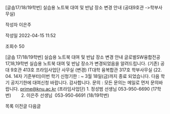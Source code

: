 [글솝17/18/19학번] 실습용 노트북 대여 및 반납 장소 변경 안내 (공대9호관 ->학부사무실)



작성자
이은주


작성일
2022-04-15 11:52


조회수
50




﻿﻿﻿[글솝 17/18/19학번] 실습용 노트북 대여 및 반납 장소 변경 안내 글로벌SW융합전공 17,18,19학번 실습용 노트북 대여 및 반납 장소가 변경되었음을 알려드립니다. (기존) 공대 9호관 413호 프라임사업단 사무실 (변경) IT대학 융복합관 317호 학부사무실 (22. 04. 14자 기준부터)이번 학기 신청기한 : ~ 3월 18일(금)까지 종료 되었습니다. 다음 학기 공지기한에 대여신청 바랍니다. 감사합니다. 문의 : 모든 문의는 메일로 먼저 문의바랍니다. prime@knu.ac.kr (프라임사업단) 1. 정성범 선생님 053-950-6690 (17학번)        2. 이은주 선생님  053-950-6691 (18/19학번) 





목록
이전글
다음글




